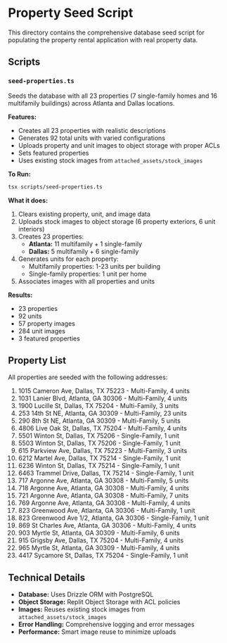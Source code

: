 # Property Seed Script

This directory contains the comprehensive database seed script for populating the property rental application with real property data.

## Scripts

### `seed-properties.ts`

Seeds the database with all 23 properties (7 single-family homes and 16 multifamily buildings) across Atlanta and Dallas locations.

**Features:**
- Creates all 23 properties with realistic descriptions
- Generates 92 total units with varied configurations
- Uploads property and unit images to object storage with proper ACLs
- Sets featured properties
- Uses existing stock images from `attached_assets/stock_images`

**To Run:**
```bash
tsx scripts/seed-properties.ts
```

**What it does:**
1. Clears existing property, unit, and image data
2. Uploads stock images to object storage (6 property exteriors, 6 unit interiors)
3. Creates 23 properties:
   - **Atlanta:** 11 multifamily + 1 single-family
   - **Dallas:** 5 multifamily + 6 single-family
4. Generates units for each property:
   - Multifamily properties: 1-23 units per building
   - Single-family properties: 1 unit per home
5. Associates images with all properties and units

**Results:**
- 23 properties
- 92 units
- 57 property images
- 284 unit images
- 3 featured properties

## Property List

All properties are seeded with the following addresses:

1. 1015 Cameron Ave, Dallas, TX 75223 - Multi-Family, 4 units
2. 1031 Lanier Blvd, Atlanta, GA 30306 - Multi-Family, 4 units
3. 1900 Lucille St, Dallas, TX 75204 - Multi-Family, 3 units
4. 253 14th St NE, Atlanta, GA 30309 - Multi-Family, 23 units
5. 290 8th St NE, Atlanta, GA 30309 - Multi-Family, 5 units
6. 4806 Live Oak St, Dallas, TX 75204 - Multi-Family, 4 units
7. 5501 Winton St, Dallas, TX 75206 - Single-Family, 1 unit
8. 5503 Winton St, Dallas, TX 75206 - Single-Family, 1 unit
9. 615 Parkview Ave, Dallas, TX 75223 - Multi-Family, 3 units
10. 6212 Martel Ave, Dallas, TX 75214 - Single-Family, 1 unit
11. 6236 Winton St, Dallas, TX 75214 - Single-Family, 1 unit
12. 6463 Trammel Drive, Dallas, TX 75214 - Single-Family, 1 unit
13. 717 Argonne Ave, Atlanta, GA 30308 - Multi-Family, 5 units
14. 718 Argonne Ave, Atlanta, GA 30308 - Multi-Family, 4 units
15. 721 Argonne Ave, Atlanta, GA 30308 - Multi-Family, 7 units
16. 769 Argonne Ave, Atlanta, GA 30308 - Multi-Family, 4 units
17. 823 Greenwood Ave, Atlanta, GA 30306 - Multi-Family, 1 unit
18. 823 Greenwood Ave 1/2, Atlanta, GA 30306 - Single-Family, 1 unit
19. 869 St Charles Ave, Atlanta, GA 30306 - Multi-Family, 4 units
20. 903 Myrtle St, Atlanta, GA 30309 - Multi-Family, 6 units
21. 915 Grigsby Ave, Dallas, TX 75204 - Multi-Family, 4 units
22. 965 Myrtle St, Atlanta, GA 30309 - Multi-Family, 4 units
23. 4417 Sycamore St, Dallas, TX 75204 - Single-Family, 1 unit

## Technical Details

- **Database:** Uses Drizzle ORM with PostgreSQL
- **Object Storage:** Replit Object Storage with ACL policies
- **Images:** Reuses existing stock images from `attached_assets/stock_images`
- **Error Handling:** Comprehensive logging and error messages
- **Performance:** Smart image reuse to minimize uploads
